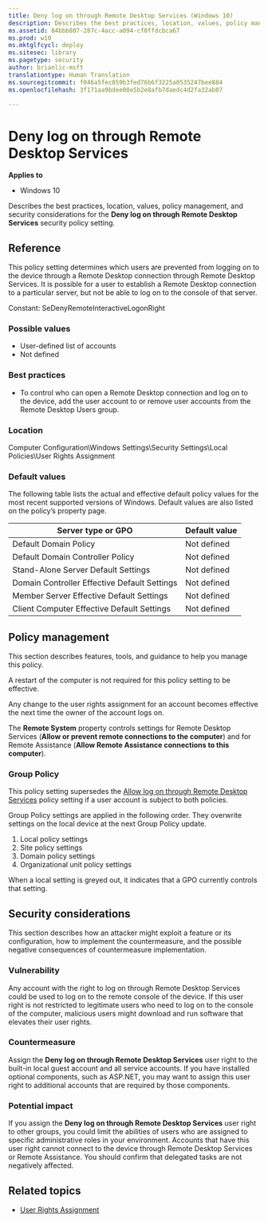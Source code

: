 ```yaml
---
title: Deny log on through Remote Desktop Services (Windows 10)
description: Describes the best practices, location, values, policy management, and security considerations for the Deny log on through Remote Desktop Services security policy setting.
ms.assetid: 84bbb807-287c-4acc-a094-cf0ffdcbca67
ms.prod: w10
ms.mktglfcycl: deploy
ms.sitesec: library
ms.pagetype: security
author: brianlic-msft
translationtype: Human Translation
ms.sourcegitcommit: f046a5fec059b3fed76b6f3225a0535247bee884
ms.openlocfilehash: 3f171aa9bdee08e5b2e8afb7daedc4d2fa32ab07

---
```


# Deny log on through Remote Desktop Services

**Applies to**
-   Windows 10

Describes the best practices, location, values, policy management, and security considerations for the **Deny log on through Remote Desktop Services** security policy setting.

## Reference

This policy setting determines which users are prevented from logging on to the device through a Remote Desktop connection through Remote Desktop Services. It is possible for a user to establish a Remote Desktop connection to a particular server, but not be able to log on to the console of that server.

Constant: SeDenyRemoteInteractiveLogonRight

### Possible values

-   User-defined list of accounts
-   Not defined

### Best practices

-   To control who can open a Remote Desktop connection and log on to the device, add the user account to or remove user accounts from the Remote Desktop Users group.

### Location

Computer Configuration\\Windows Settings\\Security Settings\\Local Policies\\User Rights Assignment

### Default values

The following table lists the actual and effective default policy values for the most recent supported versions of Windows. Default values are also listed on the policy’s property page.

| Server type or GPO | Default value |
| - | - |
| Default Domain Policy | Not defined |
| Default Domain Controller Policy | Not defined| 
| Stand-Alone Server Default Settings | Not defined| 
| Domain Controller Effective Default Settings | Not defined| 
| Member Server Effective Default Settings | Not defined| 
| Client Computer Effective Default Settings | Not defined| 
 
## Policy management

This section describes features, tools, and guidance to help you manage this policy.

A restart of the computer is not required for this policy setting to be effective.

Any change to the user rights assignment for an account becomes effective the next time the owner of the account logs on.

The **Remote System** property controls settings for Remote Desktop Services (**Allow or prevent remote connections to the computer**) and for Remote Assistance (**Allow Remote Assistance connections to this computer**).

### Group Policy

This policy setting supersedes the [Allow log on through Remote Desktop Services](allow-log-on-through-remote-desktop-services.md) policy setting if a user account is subject to both policies.

Group Policy settings are applied in the following order. They overwrite settings on the local device at the next Group Policy update.

1.  Local policy settings
2.  Site policy settings
3.  Domain policy settings
4.  Organizational unit policy settings

When a local setting is greyed out, it indicates that a GPO currently controls that setting.

## Security considerations

This section describes how an attacker might exploit a feature or its configuration, how to implement the countermeasure, and the possible negative consequences of countermeasure implementation.

### Vulnerability

Any account with the right to log on through Remote Desktop Services could be used to log on to the remote console of the device. If this user right is not restricted to legitimate users who need to log on to the console of the computer, malicious users might download and run software that elevates their user rights.

### Countermeasure

Assign the **Deny log on through Remote Desktop Services** user right to the built-in local guest account and all service accounts. If you have installed optional components, such as ASP.NET, you may want to assign this user right to additional accounts that are required by those components.

### Potential impact

If you assign the **Deny log on through Remote Desktop Services** user right to other groups, you could limit the abilities of users who are assigned to specific administrative roles in your environment. Accounts that have this user right cannot connect to the device through Remote Desktop Services or Remote Assistance. You should confirm that delegated tasks are not negatively affected.

## Related topics

- [User Rights Assignment](user-rights-assignment.md)



<!--HONumber=Jun16_HO4-->


